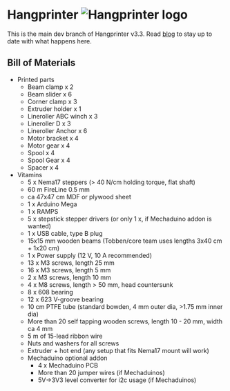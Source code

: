 Hangprinter ![Hangprinter logo](https://vitana.se/opr3d/tbear/bilder/logo_blue_50.png)
===========

This is the main dev branch of Hangprinter v3.3.
Read [blog](http://vitana.se/opr3d/tbear) to stay up to date with what happens here.

Bill of Materials
----------------

  * Printed parts
    * Beam clamp x 2
    * Beam slider x 6
    * Corner clamp x 3
    * Extruder holder x 1
    * Lineroller ABC winch x 3
    * Lineroller D x 3
    * Lineroller Anchor x 6
    * Motor bracket x 4
    * Motor gear x 4
    * Spool x 4
    * Spool Gear x 4
    * Spacer x 4
  * Vitamins
    * 5 x Nema17 steppers (> 40 N/cm holding torque, flat shaft)
    * 60 m FireLine 0.5 mm
    * ca 47x47 cm MDF or plywood sheet
    * 1 x Arduino Mega
    * 1 x RAMPS
    * 5 x stepstick stepper drivers (or only 1 x, if Mechaduino addon is wanted)
    * 1 x USB cable, type B plug
    * 15x15 mm wooden beams (Tobben/core team uses lengths 3x40 cm + 1x20 cm)
    * 1 x Power supply (12 V, 10 A recommended)
    * 13 x M3 screws, length 25 mm
    * 16 x M3 screws, length 5 mm
    * 2  x M3 screws, length 10 mm
    * 4  x M8 screws, length > 50 mm, head countersunk
    * 8  x 608 bearing
    * 12 x 623 V-groove bearing
    * 10 cm PTFE tube (standard bowden, 4 mm outer dia, >1.75 mm inner dia)
    * More than 20 self tapping wooden screws, length 10 - 20 mm, width ca 4 mm
    * 5 m of 15-lead ribbon wire
    * Nuts and washers for all screws
    * Extruder + hot end (any setup that fits Nema17 mount will work)
    * Mechaduino optional addon
      * 4 x Mechaduino PCB
      * More than 20 jumper wires (if Mechaduinos)
      * 5V->3V3 level converter for i2c usage (if Mechaduinos)

